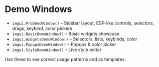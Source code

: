 # Demo Windows

- `imgui.ProDemoWindow()` – Sidebar layout, ESP-like controls, selectors, drags, keybind, color pickers
- `imgui.BasicDemoWindow()` – Basic widgets showcase
- `imgui.WidgetsDemoWindow()` – Selectors, lists, keybinds, color
- `imgui.PopupsDemoWindow()` – Popups & color picker
- `imgui.StyleDemoWindow()` – Live style editor

Use these to see correct usage patterns and as templates. 